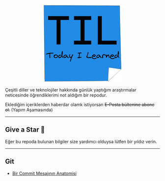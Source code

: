 
<p align="center">
<img alt="TIL- Today I Learned" src="https://github.com/ouzdev/til/blob/main/til.png?raw=true" width="256"/>
</p>


Çeşitli diller ve teknolojiler hakkında günlük yaptığım araştırmalar neticesinde öğrendiklerimi not aldığım bir repodur. 

Eklediğim içeriklerden haberdar olamk istiyorsan <strike>E-Posta bültenine abone ol.</strike> (Yapım Aşamasında)

***

## Give a Star 🌟
Eğer bu repoda bulunan bilgiler size yardımcı olduysa lütfen bir yıldız verin.

***


## Git
* [Bir Commit Mesajının Anatomisi](git/bir-commit-mesajinin-anatomisi.md)
